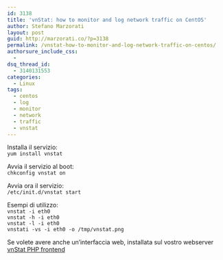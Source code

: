```yaml
---
id: 3138
title: 'vnStat: how to monitor and log network traffic on CentOS'
author: Stefano Marzorati
layout: post
guid: http://marzorati.co/?p=3138
permalink: /vnstat-how-to-monitor-and-log-network-traffic-on-centos/
authorsure_include_css:
  - 
dsq_thread_id:
  - 3140131553
categories:
  - Linux
tags:
  - centos
  - log
  - monitor
  - network
  - traffic
  - vnstat
---
```

Installa il servizio:  
`yum install vnstat`

Avvia il servizio al boot:  
`chkconfig vnstat on`

Avvia ora il servizio:  
`/etc/init.d/vnstat start`

Esempi di utilizzo:  
`vnstat -i eth0`  
`vnstat -h -i eth0`  
`vnstat -l -i eth0`  
`vnstati -vs -i eth0 -o /tmp/vnstat.png`

Se volete avere anche un&#8217;interfaccia web, installata sul vostro webserver <a href="http://www.sqweek.com/sqweek/index.php?p=1" target="_blank">vnStat PHP frontend</a>